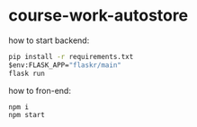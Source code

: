 # course-work-autostore


how to start backend:
```cmd
pip install -r requirements.txt
$env:FLASK_APP="flaskr/main"
flask run
```

how to fron-end:
```cmd
npm i
npm start
```

